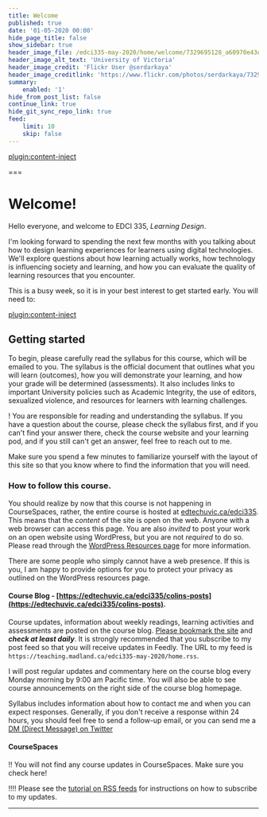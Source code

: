 ```yaml
---
title: Welcome
published: true
date: '01-05-2020 00:00'
hide_page_title: false
show_sidebar: true
header_image_file: /edci335-may-2020/home/welcome/7329695128_a60970e43e_o.jpg
header_image_alt_text: 'University of Victoria'
header_image_credit: 'Flickr User @serdarkaya'
header_image_creditlink: 'https://www.flickr.com/photos/serdarkaya/7329695128/in/album-72157630032117384/'
summary:
    enabled: '1'
hide_from_post_list: false
continue_link: true
hide_git_sync_repo_link: true
feed:
    limit: 10
    skip: false
---
```


[plugin:content-inject](_week-1)

===

# Welcome!

Hello everyone, and welcome to EDCI 335, *Learning Design*.

I'm looking forward to spending the next few months with you talking about how to design learning experiences for learners using digital technologies. We'll explore questions about how learning actually works, how technology is influencing society and learning, and how you can evaluate the quality of learning resources that you encounter.


This is a busy week, so it is in your best interest to get started early. You will need to:

[plugin:content-inject](_week-1)


## Getting started

To begin, please carefully read the syllabus for this course, which will be emailed to you. The syllabus is the official document that outlines what you will learn (outcomes), how you will demonstrate your learning, and how your grade will be determined (assessments). It also includes links to important University policies such as Academic Integrity, the use of editors, sexualized violence, and resources for learners with learning challenges.

! You are responsible for reading and understanding the syllabus. If you have a question about the course, please check the syllabus first, and if you can't find your answer there, check the course website and your learning pod, and if you still can't get an answer, feel free to reach out to me.

Make sure you spend a few minutes to familiarize yourself with the layout of this site so that you know where to find the information that you will need.

### How to follow this course.

You should realize by now that this course is not happening in CourseSpaces, rather, the entire course is hosted at [edtechuvic.ca/edci335](https://edtechuvic.ca/edci335). This means that the *content* of the site is open on the web. Anyone with a web browser can access this page. You are also *invited* to post your work on an open website using WordPress, but you are not *required* to do so. Please read through the [WordPress Resources page](https://edtechuvic.ca/edci335/wordpress/) for more information.

There are some people who simply cannot have a web presence. If this is you, I am happy to provide options for you to protect your privacy as outlined on the WordPress resources page.

#### Course Blog - [https://edtechuvic.ca/edci335/colins-posts](https://edtechuvic.ca/edci335/colins-posts).

Course updates, information about weekly readings, learning activities and assessments are posted on the course blog. [Please bookmark the site](https://edtechuvic.ca/edci335) and ***check at least daily***. It is strongly recommended that you subscribe to my post feed so that you will receive updates in Feedly. The URL to my feed is `https://teaching.madland.ca/edci335-may-2020/home.rss`.

I will post regular updates and commentary here on the course blog every Monday morning by 9:00 am Pacific time. You will also be able to see course announcements on the right side of the course blog homepage.

Syllabus includes information about how to contact me and when you can expect responses. Generally, if you don't receive a response within 24 hours, you should feel free to send a follow-up email, or you can send me a [DM (Direct Message) on Twitter](https://twitter.com/colinmadland)

#### CourseSpaces


!! You will not find any course updates in CourseSpaces. Make sure you check here!

!!!! Please see the [tutorial on RSS feeds](https://edtechuvic.ca/edci335/rss-feeds/) for instructions on how to subscribe to my updates.

---
